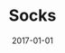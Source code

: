 ---
title: Socks
tags: social
image: socks.jpg
alt: A black cat resting his head on my head
date: 2017-01-01
---